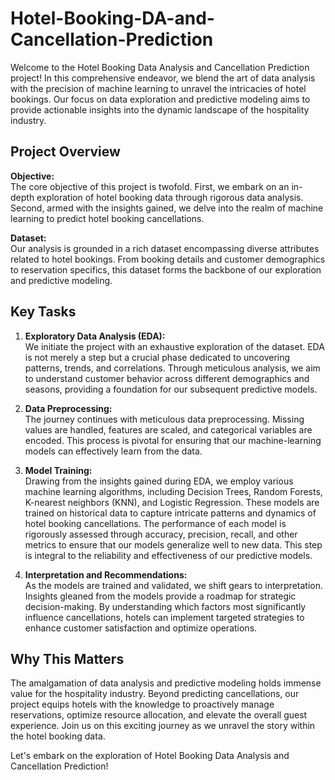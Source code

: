 # Hotel-Booking-DA-and-Cancellation-Prediction

Welcome to the Hotel Booking Data Analysis and Cancellation Prediction project! In this comprehensive endeavor, we blend the art of data analysis with the precision of machine learning to unravel the intricacies of hotel bookings. Our focus on data exploration and predictive modeling aims to provide actionable insights into the dynamic landscape of the hospitality industry.

## Project Overview

**Objective:**  
The core objective of this project is twofold. First, we embark on an in-depth exploration of hotel booking data through rigorous data analysis. Second, armed with the insights gained, we delve into the realm of machine learning to predict hotel booking cancellations.

**Dataset:**  
Our analysis is grounded in a rich dataset encompassing diverse attributes related to hotel bookings. From booking details and customer demographics to reservation specifics, this dataset forms the backbone of our exploration and predictive modeling.

## Key Tasks

1. **Exploratory Data Analysis (EDA):**  
   We initiate the project with an exhaustive exploration of the dataset. EDA is not merely a step but a crucial phase dedicated to uncovering patterns, trends, and correlations. Through meticulous analysis, we aim to understand customer behavior across different demographics and seasons, providing a foundation for our subsequent predictive models.

2. **Data Preprocessing:**  
   The journey continues with meticulous data preprocessing. Missing values are handled, features are scaled, and categorical variables are encoded. This process is pivotal for ensuring that our machine-learning models can effectively learn from the data.

3. **Model Training:**  
   Drawing from the insights gained during EDA, we employ various machine learning algorithms, including Decision Trees, Random Forests, K-nearest neighbors (KNN), and Logistic Regression. These models are trained on historical data to capture intricate patterns and dynamics of hotel booking cancellations. 
   The performance of each model is rigorously assessed through accuracy, precision, recall, and other metrics to ensure that our models generalize well to new data. This step is integral to the reliability and effectiveness of our predictive models.

4. **Interpretation and Recommendations:**  
   As the models are trained and validated, we shift gears to interpretation. Insights gleaned from the models provide a roadmap for strategic decision-making. By understanding which factors most significantly influence cancellations, hotels can implement targeted strategies to enhance customer satisfaction and optimize operations.

## Why This Matters

The amalgamation of data analysis and predictive modeling holds immense value for the hospitality industry. Beyond predicting cancellations, our project equips hotels with the knowledge to proactively manage reservations, optimize resource allocation, and elevate the overall guest experience. Join us on this exciting journey as we unravel the story within the hotel booking data.

Let's embark on the exploration of Hotel Booking Data Analysis and Cancellation Prediction!
